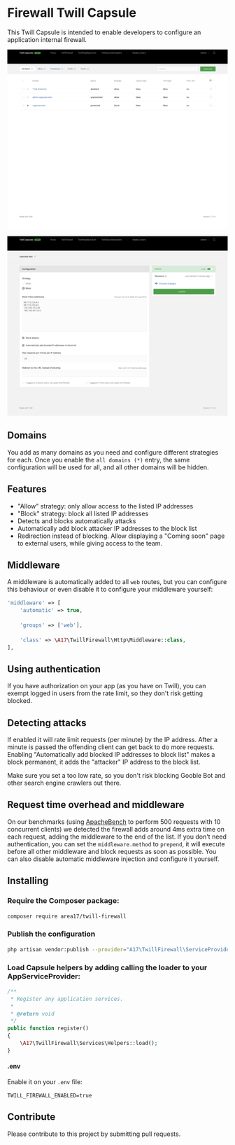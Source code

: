 # Firewall Twill Capsule

This Twill Capsule is intended to enable developers to configure an application internal firewall. 

![screenshot 1](docs/screenshot01.png)

![screenshot 2](docs/screenshot02.png)

## Domains

You add as many domains as you need and configure different strategies for each. Once you enable the `all domains (*)` entry, the same configuration will be used for all, and all other domains will be hidden.

## Features

- "Allow" strategy: only allow access to the listed IP addresses 
- "Block" strategy: block all listed IP addresses
- Detects and blocks automatically attacks
- Automatically add block attacker IP addresses to the block list
- Redirection instead of blocking. Allow displaying a "Coming soon" page to external users, while giving access to the team. 

## Middleware

A middleware is automatically added to all `web` routes, but you can configure this behaviour or even disable it to configure your middleware yourself:  

``` php
'middleware' => [
    'automatic' => true,

    'groups' => ['web'],

    'class' => \A17\TwillFirewall\Http\Middleware::class,
],
```

## Using authentication

If you have authorization on your app (as you have on Twill), you can exempt logged in users from the rate limit, so they don't risk getting blocked.

## Detecting attacks

If enabled it will rate limit requests (per minute) by the IP address. After a minute is passed the offending client can get back to do more requests. Enabling "Automatically add blocked IP addresses to block list" makes a block permanent, it adds the "attacker" IP address to the block list.

Make sure you set a too low rate, so you don't risk blocking Gooble Bot and other search engine crawlers out there. 

## Request time overhead and middleware

On our benchmarks (using [ApacheBench](https://httpd.apache.org/docs/2.4/programs/ab.html) to perform 500 requests with 10 concurrent clients) we detected the firewall adds around 4ms extra time on each request, adding the middleware to the end of the list. If you don't need authentication, you can set the `middleware.method` to `prepend`, it will execute before all other middleware and block requests as soon as possible. You can also disable automatic middleware injection and configure it yourself.

## Installing

### Require the Composer package:

``` bash
composer require area17/twill-firewall
```

### Publish the configuration

``` bash
php artisan vendor:publish --provider="A17\TwillFirewall\ServiceProvider"
```

### Load Capsule helpers by adding calling the loader to your AppServiceProvider:

``` php
/**
 * Register any application services.
 *
 * @return void
 */
public function register()
{
    \A17\TwillFirewall\Services\Helpers::load();
}
```

#### .env 

Enable it on your `.env` file: 

```dotenv
TWILL_FIREWALL_ENABLED=true
```

## Contribute

Please contribute to this project by submitting pull requests.

